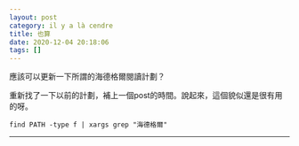```yaml
---
layout: post
category: il y a là cendre
title: 也算
date: 2020-12-04 20:18:06
tags: []
---
```


應該可以更新一下所謂的海德格爾閱讀計劃？

重新找了一下以前的計劃，補上一個post的時間。說起來，這個貌似還是很有用的呀。

`find PATH -type f | xargs grep "海德格爾"`


------





